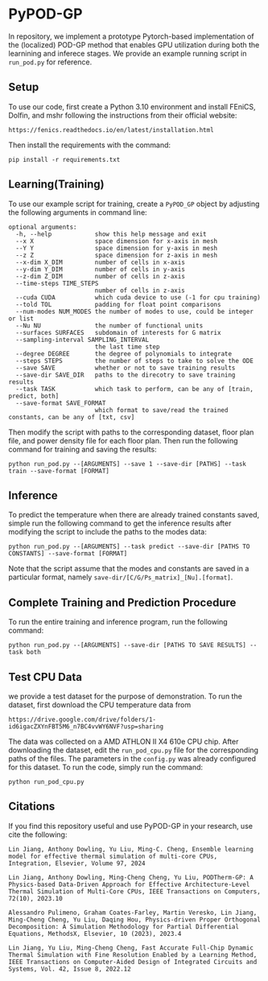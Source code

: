# PyPOD-GP
In repository, we implement a prototype Pytorch-based implementation of the (localized) POD-GP method that enables GPU utilization during both the learnining and inferece stages. We provide an example running script in ```run_pod.py``` for reference.

## Setup
To use our code, first create a Python 3.10 environment and install FEniCS, Dolfin, and mshr following the instructions from their official website: 
```
https://fenics.readthedocs.io/en/latest/installation.html
```
Then install the requirements with the command:
```
pip install -r requirements.txt
```
## Learning(Training)
To use our example script for training, create a ```PyPOD_GP``` object by adjusting the following arguments in command line:
```
optional arguments:
  -h, --help            show this help message and exit
  --x X                 space dimension for x-axis in mesh
  --Y Y                 space dimension for y-axis in mesh
  --z Z                 space dimension for z-axis in mesh
  --x-dim X_DIM         number of cells in x-axis
  --y-dim Y_DIM         number of cells in y-axis
  --z-dim Z_DIM         number of cells in z-axis
  --time-steps TIME_STEPS
                        number of cells in z-axis
  --cuda CUDA           which cuda device to use (-1 for cpu training)
  --told TOL            padding for float point comparisons
  --num-modes NUM_MODES the number of modes to use, could be integer or list
  --Nu NU               the number of functional units
  --surfaces SURFACES   subdomain of interests for G matrix
  --sampling-interval SAMPLING_INTERVAL
                        the last time step
  --degree DEGREE       the degree of polynomials to integrate
  --steps STEPS         the number of steps to take to solve the ODE
  --save SAVE           whether or not to save training results
  --save-dir SAVE_DIR   paths to the direcotry to save training results
  --task TASK           which task to perform, can be any of [train, predict, both]
  --save-format SAVE_FORMAT 
                        which format to save/read the trained constants, can be any of [txt, csv]
```
Then modify the script with paths to the corresponding dataset, floor plan file, and power density file for each floor plan. Then run the following command for training and saving the results:
```
python run_pod.py --[ARGUMENTS] --save 1 --save-dir [PATHS] --task train --save-format [FORMAT]
```

## Inference
To predict the temperature when there are already trained constants saved, simple run the following command to get the inference results after modifying the script to include the paths to the modes data:
```
python run_pod.py --[ARGUMENTS] --task predict --save-dir [PATHS TO CONSTANTS] --save-format [FORMAT]
```
Note that the script assume that the modes and constants are saved in a particular format, namely ```save-dir/[C/G/Ps_matrix]_[Nu].[format]```.

## Complete Training and Prediction Procedure
To run the entire training and inference program, run the following command:
```
python run_pod.py --[ARGUMENTS] --save-dir [PATHS TO SAVE RESULTS] --task both
```

## Test CPU Data
we provide a test dataset for the purpose of demonstration. To run the dataset, first download the CPU temperature data from 
```
https://drive.google.com/drive/folders/1-id6igacZXYnFBT5M6_n7BC4vvWY6NVF?usp=sharing
```
The data was collected on a AMD ATHLON II X4 610e CPU chip. After downloading the dataset, edit the ```run_pod_cpu.py``` file for the corresponding paths of the files. The parameters in the ```config.py``` was already configured for this dataset. To run the code, simply run the command:
```
python run_pod_cpu.py
```

## Citations
If you find this repository useful and use PyPOD-GP in your research, use cite the following:
```
Lin Jiang, Anthony Dowling, Yu Liu, Ming-C. Cheng, Ensemble learning model for effective thermal simulation of multi-core CPUs, Integration, Elsevier, Volume 97, 2024

Lin Jiang, Anthony Dowling, Ming-Cheng Cheng, Yu Liu, PODTherm-GP: A Physics-based Data-Driven Approach for Effective Architecture-Level Thermal Simulation of Multi-Core CPUs, IEEE Transactions on Computers, 72(10), 2023.10

Alessandro Pulimeno, Graham Coates-Farley, Martin Veresko, Lin Jiang, Ming-Cheng Cheng, Yu Liu, Daqing Hou, Physics-driven Proper Orthogonal Decomposition: A Simulation Methodology for Partial Differential Equations, MethodsX, Elsevier, 10 (2023), 2023.4

Lin Jiang, Yu Liu, Ming-Cheng Cheng, Fast Accurate Full-Chip Dynamic Thermal Simulation with Fine Resolution Enabled by a Learning Method, IEEE Transactions on Computer-Aided Design of Integrated Circuits and Systems, Vol. 42, Issue 8, 2022.12
```
